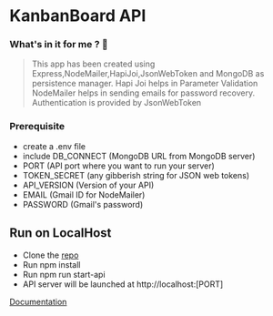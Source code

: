 # KanbanBoard API

### What's in it for me ? :metal:

> This app has been created using Express,NodeMailer,HapiJoi,JsonWebToken and MongoDB as persistence manager.
> Hapi Joi helps in Parameter Validation
> NodeMailer helps in sending emails for password recovery.
> Authentication is provided by JsonWebToken

### Prerequisite

- create a .env file
- include DB_CONNECT (MongoDB URL from MongoDB server)
- PORT (API port where you want to run your server)
- TOKEN_SECRET (any gibberish string for JSON web tokens)
- API_VERSION (Version of your API)
- EMAIL (Gmail ID for NodeMailer)
- PASSWORD (Gmail's password)

## Run on LocalHost

- Clone the [repo](https://github.com/Iamsbharti/api-kanbanboard)
- Run npm install
- Run npm run start-api
- API server will be launched at http://localhost:[PORT]

[Documentation](https://http://api.kanbanboard.co.in/)
